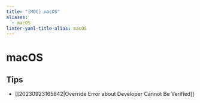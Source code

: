 ```yaml
---
title: "[MOC] macOS"
aliases:
  - macOS
linter-yaml-title-alias: macOS
---
```


# macOS

## Tips

- [[20230923165842|Override Error about Developer Cannot Be Verified]]
